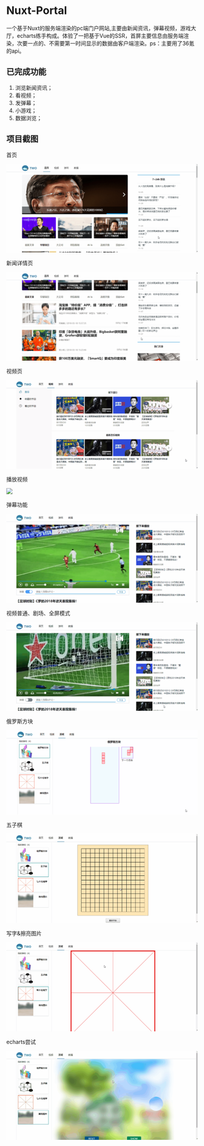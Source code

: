 # Nuxt-Portal

一个基于Nuxt的服务端渲染的pc端门户网站,主要由新闻资讯，弹幕视频，游戏大厅，echarts练手构成。体验了一把基于Vue的SSR，首屏主要信息由服务端渲染，次要一点的、不需要第一时间显示的数据由客户端渲染。ps：主要用了36氪的api。

## 已完成功能

1. 浏览新闻资讯；
2. 看视频；
3. 发弹幕；
4. 小游戏；
5. 数据浏览；

## 项目截图

首页

![](screen/index.gif)

新闻详情页

![](screen/news.gif)

视频页

![](screen/videos.gif)

播放视频

![](screen/video1.gif)

弹幕功能

![](screen/video2.gif)

视频普通、剧场、全屏模式

![](screen/video3.gif)

俄罗斯方块

![](screen/game1.gif)

五子棋

![](screen/game2.gif)

写字&擦亮图片

![](screen/game3.gif)

echarts尝试

![](screen/data.gif)